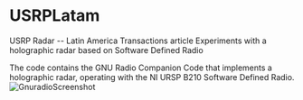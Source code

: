 # USRPLatam
USRP Radar -- Latin America Transactions article
Experiments with a holographic radar based on Software Defined Radio

The code contains the GNU Radio Companion Code that implements a holographic radar, operating with the NI URSP B210 Software Defined Radio.
![GnuradioScreenshot](https://github.com/mperoconsult/USRPLatam/assets/146825351/a08c39c9-61e6-4421-8540-d51d6c01a1a4)
